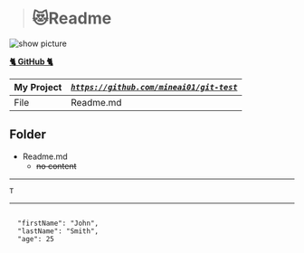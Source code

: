 


># 😻Readme  
  

  
![show picture](https://images.unsplash.com/photo-1472214103451-9374bd1c798e?ixlib=rb-1.2.1&ixid=eyJhcHBfaWQiOjEyMDd9&auto=format&fit=crop&w=1350&q=80)

[**🐈 GitHub 🐈**](https://github.com) 

| My Project | [*`https://github.com/mineai01/git-test`*](https://github.com) 
| ----------- | ----------- |
| File | Readme.md |


## Folder
* Readme.md
  * ~~no content~~


---
    T
    
  
-----

```

  "firstName": "John",
  "lastName": "Smith",
  "age": 25

```
